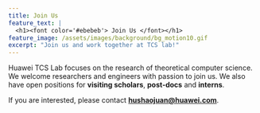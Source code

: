 ```yaml
---
title: Join Us
feature_text: |
  <h1><font color='#ebebeb'> Join Us </font></h1>
feature_image: /assets/images/background/bg_motion10.gif
excerpt: "Join us and work together at TCS lab!"
---
```

Huawei TCS Lab focuses on the research of theoretical computer science. We welcome researchers and engineers with passion to join us. We also have open positions for **visiting scholars**, **post-docs** and **interns**.

If you are interested, please contact **hushaojuan@huawei.com**.

